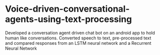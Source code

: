 # Voice-driven-conversational-agents-using-text-processing
Developed a conversation agent driven chat bot on an android app to hold human like conversations. Converted speech to text, pre-processed text and compared responses from an LSTM neural network and a Recurrent Neural Network
